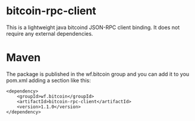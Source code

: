 bitcoin-rpc-client
==================

This is a lightweight java bitcoind JSON-RPC client binding. It does not require any external dependencies.

Maven
=====
The package is published in the wf.bitcoin group and you can add it to you pom.xml adding a section like this:

```
<dependency>
    <groupId>wf.bitcoin</groupId>
    <artifactId>bitcoin-rpc-client</artifactId>
    <version>1.1.0</version>
</dependency>
```
